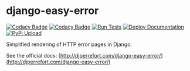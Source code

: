 # django-easy-error

[![Codacy Badge](https://app.codacy.com/project/badge/Grade/5fb0a7248e084d66bd1da5b04a179fce)](https://www.codacy.com/gh/djperrefort/django-easy-error/dashboard?utm_source=github.com&amp;utm_medium=referral&amp;utm_content=djperrefort/django-easy-error&amp;utm_campaign=Badge_Grade)
[![Codacy Badge](https://app.codacy.com/project/badge/Coverage/5fb0a7248e084d66bd1da5b04a179fce)](https://www.codacy.com/gh/djperrefort/django-easy-error/dashboard?utm_source=github.com&utm_medium=referral&utm_content=djperrefort/django-easy-error&utm_campaign=Badge_Coverage)
[![Run Tests](https://github.com/djperrefort/django-easy-error/actions/workflows/Unittests.yml/badge.svg)](https://github.com/djperrefort/django-easy-error/actions/workflows/Unittests.yml)
[![Deploy Documentation](https://github.com/djperrefort/django-easy-error/actions/workflows/DeployDocs.yml/badge.svg)](https://github.com/djperrefort/django-easy-error/actions/workflows/DeployDocs.yml)
[![PyPi Upload](https://github.com/djperrefort/django-easy-error/actions/workflows/PyPiUpload.yml/badge.svg)](https://github.com/djperrefort/django-easy-error/actions/workflows/PyPiUpload.yml)

Simplified rendering of HTTP error pages in Django.

See the official docs: [http://djperrefort.com/django-easy-error/](http://djperrefort.com/django-easy-error/)
